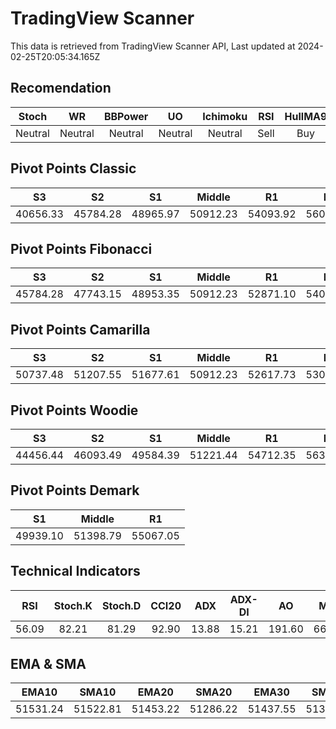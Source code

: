 # TradingView Scanner
This data is retrieved from TradingView Scanner API, Last updated at 2024-02-25T20:05:34.165Z

## Recomendation
| Stoch | WR | BBPower | UO | Ichimoku | RSI | HullMA9 |
| :---: | :---: | :---: | :---: | :---: | :---: | :---: |
| Neutral | Neutral | Neutral | Neutral | Neutral | Sell | Buy |

## Pivot Points Classic
| S3 | S2 | S1 | Middle | R1 | R2 | R3 |
| :---: | :---: | :---: | :---: | :---: | :---: | :---: |
| 40656.33 | 45784.28 | 48965.97 | 50912.23 | 54093.92 | 56040.18 | 61168.13 |

## Pivot Points Fibonacci
| S3 | S2 | S1 | Middle | R1 | R2 | R3 |
| :---: | :---: | :---: | :---: | :---: | :---: | :---: |
| 45784.28 | 47743.15 | 48953.35 | 50912.23 | 52871.10 | 54081.30 | 56040.18 |

## Pivot Points Camarilla
| S3 | S2 | S1 | Middle | R1 | R2 | R3 |
| :---: | :---: | :---: | :---: | :---: | :---: | :---: |
| 50737.48 | 51207.55 | 51677.61 | 50912.23 | 52617.73 | 53087.79 | 53557.86 |

## Pivot Points Woodie
| S3 | S2 | S1 | Middle | R1 | R2 | R3 |
| :---: | :---: | :---: | :---: | :---: | :---: | :---: |
| 44456.44 | 46093.49 | 49584.39 | 51221.44 | 54712.35 | 56349.39 | 59840.30 |

## Pivot Points Demark
| S1 | Middle | R1 |
| :---: | :---: | :---: |
| 49939.10 | 51398.79 | 55067.05 |

## Technical Indicators
| RSI | Stoch.K | Stoch.D | CCI20 | ADX | ADX-DI | AO | Mom | MACD | MACD | W.R | HullMA9 |
| :---: | :---: | :---: | :---: | :---: | :---: | :---: | :---: | :---: | :---: | :---: | :---: |
| 56.09 | 82.21 | 81.29 | 92.90 | 13.88 | 15.21 | 191.60 | 663.85 | 56.78 | -19.68 | -11.68 | 51681.22 |

## EMA & SMA
| EMA10 | SMA10 | EMA20 | SMA20 | EMA30 | SMA30 | EMA50 | SMA50 | EMA100 | SMA100 | EMA200 | SMA200 |
| :---: | :---: | :---: | :---: | :---: | :---: | :---: | :---: | :---: | :---: | :---: | :---: |
| 51531.24 | 51522.81 | 51453.22 | 51286.22 | 51437.55 | 51367.31 | 51256.87 | 51585.35 | 50098.97 | 50714.27 | 47953.55 | 46598.80 |